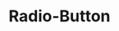 ---
layout: redirect.njk
tags: 
    - lyne_de
    - lyne_components_de
key: radio-button-folder-lyne_de
title: Radio-Button
parent: components-lyne_de
keywords: radiobutton, radio, radio-button, radio-button-group, group
order: 320
redirect: /de/design-system/lyne/components/radio-button/radio-button/
folder: true
---